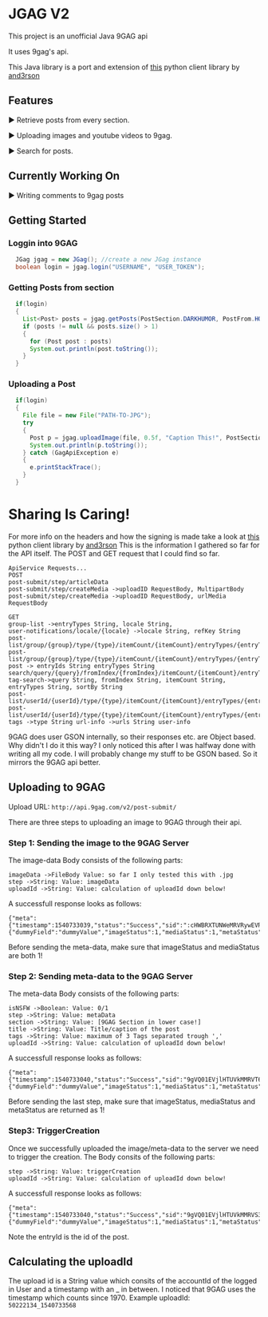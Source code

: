 # JGAG V2

This project is an unofficial Java 9GAG api

It uses 9gag's api.

This Java library is a port and extension of [this](https://github.com/and3rson/nineapi)  python client library by [and3rson](https://github.com/and3rson)

 ## Features
 ► Retrieve posts from every section.
 
 ► Uploading images and youtube videos to 9gag.
 
 ► Search for posts.
 
  
## Currently Working On
 
 ► Writing comments to 9gag posts

## Getting Started
### Loggin into 9GAG

```java
  JGag jgag = new JGag(); //create a new JGag instance
  boolean login = jgag.login("USERNAME", "USER_TOKEN");
```

### Getting Posts from section
```java
  if(login)
  {
    List<Post> posts = jgag.getPosts(PostSection.DARKHUMOR, PostFrom.HOT, 10);
    if (posts != null && posts.size() > 1)
    {
      for (Post post : posts)
      System.out.println(post.toString());
    }
  }
```
### Uploading a Post
```java
  if(login)
  {
    File file = new File("PATH-TO-JPG");		
    try
    {
      Post p = jgag.uploadImage(file, 0.5f, "Caption This!", PostSection.FUNNY, false, "tag1", "tag2", "tag3");
      System.out.println(p.toString());
    } catch (GagApiException e)
    {
      e.printStackTrace();
    }
  }
```

# Sharing Is Caring!
For more info on the headers and how the signing is made take a look at [this](https://github.com/and3rson/nineapi)  python client library by [and3rson](https://github.com/and3rson)
This is the information I gathered so far for the API itself.
The POST and GET request that I could find so far.
```
ApiService Requests... 
POST 
post-submit/step/articleData
post-submit/step/createMedia ->uploadID RequestBody, MultipartBody
post-submit/step/createMedia ->uploadID RequestBody, urlMedia RequestBody
	  
GET 
group-list ->entryTypes String, locale String,
user-notifications/locale/{locale} ->locale String, refKey String
post-list/group/{group}/type/{type}/itemCount/{itemCount}/entryTypes/{entryTypes}/olderThan/{olderThan}
post-list/group/{group}/type/{type}/itemCount/{itemCount}/entryTypes/{entryTypes}
post -> entryIds String entryTypes String
search/query/{query}/fromIndex/{fromIndex}/itemCount/{itemCount}/entryTypes/{entryTypes}/sortBy/{sortBy}
tag-search->query String, fromIndex String, itemCount String, entryTypes String, sortBy String
post-list/userId/{userId}/type/{type}/itemCount/{itemCount}/entryTypes/{entryTypes}
post-list/userId/{userId}/type/{type}/itemCount/{itemCount}/entryTypes/{entryTypes}/olderThan/{olderThan}
tags ->type String url-info ->urls String user-info
```

9GAG does user GSON internally, so their responses etc. are Object based. Why didn't I do it this way? I only noticed this after I was halfway done with writing all my code. I will probably change my stuff to be GSON based. So it mirrors the 9GAG api better.
## Uploading to 9GAG

Upload URL: ```http://api.9gag.com/v2/post-submit/```

There are three steps to uploading an image to 9GAG through their api.

### Step 1: Sending the image to the 9GAG Server
The image-data Body consists of the following parts:
```
imageData ->FileBody Value: so far I only tested this with .jpg
step ->String: Value: imageData
uploadId ->String: Value: calculation of uploadId down below!
```
A successfull response looks as follows:
```
{"meta":{"timestamp":1540733039,"status":"Success","sid":":cHWBRXTUNWeMRVRywEVRNDTUlVY"},"data":{"dummyField":"dummyValue","imageStatus":1,"mediaStatus":1,"metaStatus":0,"entryId":null}}
```
Before sending the meta-data, make sure that imageStatus and mediaStatus are both 1!

### Step 2: Sending meta-data to the 9GAG Server
The meta-data Body consists of the following parts:
```
isNSFW ->Boolean: Value: 0/1
step ->String: Value: metaData
section ->String: Value: [9GAG Section in lower case!]
title ->String: Value: Title/caption of the post
tags ->String: Value: maximum of 3 Tags separated trough ','
uploadId ->String: Value: calculation of uploadId down below!
```
A successfull response looks as follows:
```
{"meta":{"timestamp":1540733040,"status":"Success","sid":"9gVQ01EVjlHTUVkMMRVT6xEVJlnT31TY"},"data":{"dummyField":"dummyValue","imageStatus":1,"mediaStatus":1,"metaStatus":1,"entryId":null}}
```
Before sending the last step, make sure that imageStatus, mediaStatus and metaStatus are returned as 1!

### Step3: TriggerCreation
Once we successfully uploaded the image/meta-data to the server we need to trigger the creation.
The Body consits of the following parts:
```
step ->String: Value: triggerCreation
uploadId ->String: Value: calculation of uploadId down below!
```
A successfull response looks as follows:
```
{"meta":{"timestamp":1540733040,"status":"Success","sid":"9gVQ01EVjlHTUVkMMRVS3xEVFlnT31TY"},"data":{"dummyField":"dummyValue","imageStatus":1,"mediaStatus":1,"metaStatus":1,"entryId":"a73yy7e"}}
```
Note the entryId is the id of the post.

## Calculating the uploadId

The upload id is a String value which consits of the accountId of the logged in User and a timestamp with an _ in between.
I noticed that 9GAG uses the timestamp which counts since 1970.
Example uploadId: ```50222134_1540733568```
